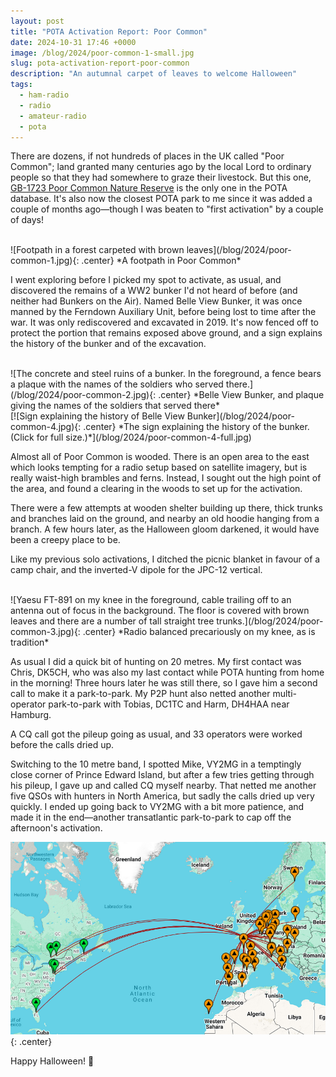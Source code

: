 ```yaml
---
layout: post
title: "POTA Activation Report: Poor Common"
date: 2024-10-31 17:46 +0000
image: /blog/2024/poor-common-1-small.jpg
slug: pota-activation-report-poor-common
description: "An autumnal carpet of leaves to welcome Halloween"
tags:
  - ham-radio
  - radio
  - amateur-radio
  - pota
---
```


There are dozens, if not hundreds of places in the UK called "Poor Common"; land granted many centuries ago by the local Lord to ordinary people so that they had somewhere to graze their livestock. But this one, [GB-1723 Poor Common Nature Reserve](https://pota.app/#/park/GB-1723) is the only one in the POTA database. It's also now the closest POTA park to me since it was added a couple of months ago&mdash;though I was beaten to "first activation" by a couple of days!

<br/>
![Footpath in a forest carpeted with brown leaves](/blog/2024/poor-common-1.jpg){: .center}
*A footpath in Poor Common*

I went exploring before I picked my spot to activate, as usual, and discovered the remains of a WW2 bunker I'd not heard of before (and neither had Bunkers on the Air). Named Belle View Bunker, it was once manned by the Ferndown Auxiliary Unit, before being lost to time after the war. It was only rediscovered and excavated in 2019. It's now fenced off to protect the portion that remains exposed above ground, and a sign explains the history of the bunker and of the excavation.

<br/>
![The concrete and steel ruins of a bunker. In the foreground, a fence bears a plaque with the names of the soldiers who served there.](/blog/2024/poor-common-2.jpg){: .center}
*Belle View Bunker, and plaque giving the names of the soldiers that served there*

<br/>
[![Sign explaining the history of Belle View Bunker](/blog/2024/poor-common-4.jpg){: .center}
*The sign explaining the history of the bunker. (Click for full size.)*](/blog/2024/poor-common-4-full.jpg)


Almost all of Poor Common is wooded. There is an open area to the east which looks tempting for a radio setup based on satellite imagery, but is really waist-high brambles and ferns. Instead, I sought out the high point of the area, and found a clearing in the woods to set up for the activation.

There were a few attempts at wooden shelter building up there, thick trunks and branches laid on the ground, and nearby an old hoodie hanging from a branch. A few hours later, as the Halloween gloom darkened, it would have been a creepy place to be.

Like my previous solo activations, I ditched the picnic blanket in favour of a camp chair, and the inverted-V dipole for the JPC-12 vertical.

<br/>
![Yaesu FT-891 on my knee in the foreground, cable trailing off to an antenna out of focus in the background. The floor is covered with brown leaves and there are a number of tall straight tree trunks.](/blog/2024/poor-common-3.jpg){: .center}
*Radio balanced precariously on my knee, as is tradition*

As usual I did a quick bit of hunting on 20 metres. My first contact was Chris, DK5CH, who was also my last contact while POTA hunting from home in the morning! Three hours later he was still there, so I gave him a second call to make it a park-to-park. My P2P hunt also netted another multi-operator park-to-park with Tobias, DC1TC and Harm, DH4HAA near Hamburg.

A CQ call got the pileup going as usual, and 33 operators were worked before the calls dried up.

Switching to the 10 metre band, I spotted Mike, VY2MG in a temptingly close corner of Prince Edward Island, but after a few tries getting through his pileup, I gave up and called CQ myself nearby. That netted me another five QSOs with hunters in North America, but sadly the calls dried up very quickly. I ended up going back to VY2MG with a bit more patience, and made it in the end&mdash;another transatlantic park-to-park to cap off the afternoon's activation.

![Map of contacts](/blog/2024/poor-common-map.png){: .center}

Happy Halloween! 🎃
